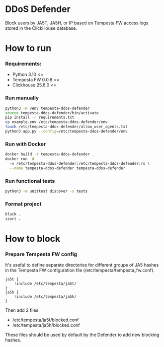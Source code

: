 # DDoS Defender

Block users by JA5T, JA5H, or IP based on Tempesta FW access 
logs stored in the ClickHouse database.

# How to run

### Requirements:
- Python 3.10 <=
- Tempesta FW 0.0.8 <=
- Clickhouse 25.6.0 <=

### Run manually
```bash
python3 -m venv tempesta-ddos-defender
source tempesta-ddos-defender/bin/activate
pip install -r requirements.txt
cp example.env /etc/tempesta-ddos-defender/env
touch /etc/tempesta-ddos-defender/allow_user_agents.txt
python3 app.py --config=/etc/tempesta-ddos-defender/env
```

### Run with Docker
```bash
docker build -t tempesta-ddos-defender .
docker run -d 
  -v /etc/tempesta-ddos-defender:/etc/tempesta-ddos-defender:ro \
  --name tempesta-ddos-defender tempesta-ddos-defender
```

### Run functional tests
```bash
python3 -m unittest discover -s tests
```

### Format project
```bash
black .
isort .
```

# How to block

### Prepare Tempesta FW config
It's useful to define separate directories for different groups of JA5 hashes  
in the Tempesta FW configuration file (/etc/tempesta/tempesta_fw.conf).
```nginx
ja5t {
    !include /etc/tempesta/ja5t/
}
ja5h {
    !include /etc/tempesta/ja5h/
}
```
Then add 2 files
- /etc/tempesta/ja5t/blocked.conf
- /etc/tempesta/ja5h/blocked.conf

These files should be used by default by the Defender 
to add new blocking hashes.
